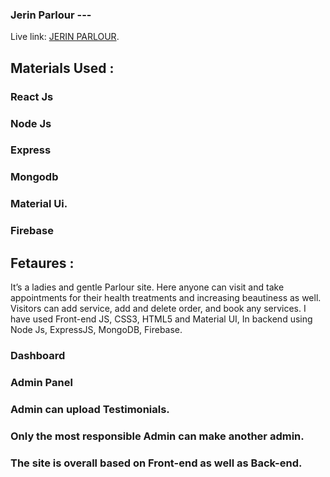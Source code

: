 ### Jerin Parlour ---

Live link:  [JERIN PARLOUR](https://jerin-parlour-749ae.firebaseapp.com/).

## Materials Used : 

### React Js
### Node Js
### Express
### Mongodb
### Material Ui.
### Firebase

## Fetaures :

It’s a ladies and gentle Parlour site.
Here anyone can visit and take appointments for their
health treatments and increasing beautiness as well.
Visitors can add service, add and delete order, and
book any services.
I have used Front-end JS, CSS3, HTML5 and Material
UI, In backend using Node Js, ExpressJS, MongoDB,
Firebase.
### Dashboard
### Admin Panel
### Admin can upload Testimonials.
### Only the most responsible Admin can make another admin. 

### The site is overall based on Front-end as well as Back-end.
